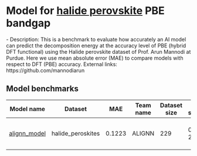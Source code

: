 # Model for [halide perovskite](https://doi.org/10.1039/D1EE02971A) PBE bandgap
<!--benchmark_description--> - Description: This is a benchmark to evaluate how accurately an AI model can predict the decomposition energy at the accuracy level of PBE (hybrid DFT functional) using the Halide perovskite dataset of Prof. Arun Mannodi at Purdue. Here we use mean absolute error (MAE) to compare models with respect to DFT (PBE) accuracy. External links: https://github.com/mannodiarun


<h2>Model benchmarks</h2>

<table style="width:100%" id="j_table">
 <thead>
  <tr>
<th>Model name</th><th>Dataset</th>
   <!-- <th>Method</th>-->
    <th>MAE</th>
    <th>Team name</th>
    <th>Dataset size</th>
    <th>Date submitted</th>
    <th>Notes</th>
  </tr>
 </thead>
<!--table_content--><tr><td><a href="https://github.com/usnistgov/jarvis_leaderboard/tree/main/jarvis_leaderboard/contributions/alignn_model" target="_blank">alignn_model</a></td><td>halide_peroskites</td><td>0.1223</td><td>ALIGNN</td><td>229</td><td>01-14-2023</td><td><a href="https://github.com/usnistgov/jarvis_leaderboard/tree/main/jarvis_leaderboard/contributions/alignn_model/AI-SinglePropertyPrediction-PBE_gap-halide_peroskites-test-mae.csv.zip" target="_blank">CSV</a>, <a href="https://github.com/usnistgov/jarvis_leaderboard/tree/main/jarvis_leaderboard/benchmarks/AI/SinglePropertyPrediction/halide_peroskites_PBE_gap.json.zip" target="_blank">JSON</a>, <a href="https://github.com/usnistgov/jarvis_leaderboard/tree/main/jarvis_leaderboard/contributions/alignn_model/run.sh " target="_blank">run.sh</a>, <a href="https://github.com/usnistgov/jarvis_leaderboard/tree/main/jarvis_leaderboard/contributions/alignn_model/metadata.json " target="_blank">Info</a></td></tr><!--table_content-->
</table>